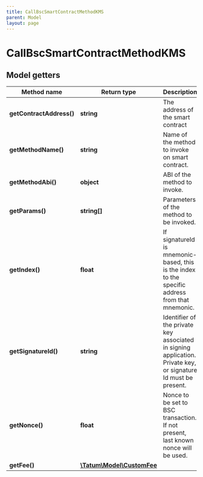 ```yaml
---
title: CallBscSmartContractMethodKMS
parent: Model
layout: page
---
```


# CallBscSmartContractMethodKMS

## Model getters

Method name | Return type | Description | Notes
------------ | ------------- | ------------- | -------------
**getContractAddress()** | **string** | The address of the smart contract | ex.: `0x687422eEA2cB73B5d3e242bA5456b782919AFc85`
**getMethodName()** | **string** | Name of the method to invoke on smart contract. | ex.: `transfer`
**getMethodAbi()** | **object** | ABI of the method to invoke. | ex.: `null`
**getParams()** | **string[]** | Parameters of the method to be invoked. | ex.: `[&quot;0x632&quot;]`
**getIndex()** | **float** | If signatureId is mnemonic-based, this is the index to the specific address from that mnemonic. | ex.: `null` [optional]
**getSignatureId()** | **string** | Identifier of the private key associated in signing application. Private key, or signature Id must be present. | ex.: `26d3883e-4e17-48b3-a0ee-09a3e484ac83`
**getNonce()** | **float** | Nonce to be set to BSC transaction. If not present, last known nonce will be used. | ex.: `null` [optional]
**getFee()** | [**\Tatum\Model\CustomFee**](../CustomFee) |  | ex.: `null` [optional]

